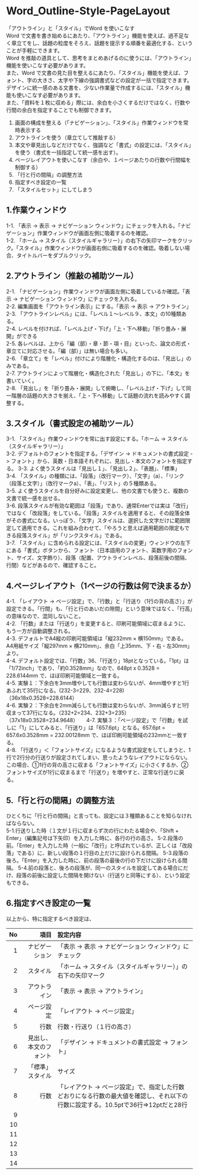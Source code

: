 # Word_Outline-Style-PageLayout
「アウトライン」と「スタイル」でWord を使いこなす  
Word で文書を書き始めるにあたり、「アウトライン」機能を使えば、過不足なく章立てをし、話題の粒度をそろえ、話題を提示する順番を最適化する、ということが手軽にできます。  
Word を推敲の道具として、思考をまとめあげるのに使うには、「アウトライン」機能を使いこなす必要があります。  
また、Word で文書の見た目を整えるにあたり、「スタイル」機能を使えば、フォント、字の大きさ、太字や下線の強調書式などの設定が一括で指定できます。  
デザインに統一感のある文書を、少ない作業量で作成するには、「スタイル」機能も使いこなす必要があります。  
また、「資料を１枚に収める」際には、余白を小さくするだけではなく、行数や行間の余白を指定することでも制御できます。
1. 画面の構成を整える（「ナビゲーション」、「スタイル」作業ウィンドウを常時表示する  
2. アウトラインを使う（章立てして推敲する）  
3. 本文や章見出しなどだけでなく、強調など「書式」の設定には、「スタイル」を使う（書式を一括指定して統一感を出す）。  
4. ページレイアウトを使いこなす（余白や、１ページあたりの行数や行間幅を制御する）  
5. 「行と行の間隔」の調整方法  
6. 指定すべき設定の一覧
7. 「スタイルセット」にしてしまう
  
## 1.作業ウィンドウ
1-1.  「表示 -> 表示 -> ナビゲーション ウィンドウ」にチェックを入れる。「ナビゲーション」作業ウィンドウが画面左側に吸着するのを確認。  
1-2.  「ホーム -> スタイル（スタイルギャラリー）」の右下の矢印マークをクリック。「スタイル」作業ウィンドウが画面右側に吸着するのを確認。吸着しない場合、タイトルバーをダブルクリック。  
  
## 2.アウトライン（推敲の補助ツール）
2-1.  「ナビゲーション」作業ウィンドウが画面左側に吸着しているか確認。「表示 -> ナビゲーション ウィンドウ」にチェックを入れる。  
2-2. 編集画面を「アウトライン表示」にする。「表示 -> 表示 -> アウトライン」  
2-3. 「アウトラインレベル」には、「レベル１～レベル９、本文」の10種類ある。  
2-4. レベルを付ければ、「レベル上げ・下げ」「上・下へ移動」「折り畳み・展開」ができる  
2-5. 各レベルは、上から「編（部）・章・節・項・目」といった、論文の形式・章立てに対応させる。「編（部）」は無い場合も多い。  
2-6. 「章立て」を「レベル」付けにより階層化・構造化するのは、「見出し」のみである。  
2-7. アウトラインによって階層化・構造化された「見出し」の下に、「本文」を書いていく。  
2-8. 「見出し」を「折り畳み・展開」して俯瞰し、「レベル上げ・下げ」して同一階層の話題の大きさを揃え、「上・下へ移動」して話題の流れを読みやすく調整する。  
  
## 3.スタイル（書式設定の補助ツール）
3-1. 「スタイル」作業ウィンドウを常に出す設定にする。「ホーム -> スタイル（スタイルギャラリー）」  
3-2. デフォルトのフォントを指定する。「デザイン -> ドキュメントの書式設定 -> フォント」から、英数・日本語それぞれに、見出し・本文のフォントを指定する。
3-3. よく使うスタイルは「見出し１」、「見出し２」、「表題」、「標準」  
3-4. 「スタイル」の種類には、「段落」（改行マーク）、「文字」（a）、「リンク（段落と文字）」（改行マークa）、「表」、「リスト」の５種類ある。  
3-5. よく使うスタイルを自分好みに設定変更し、他の文書でも使うと、複数の文書で統一感を出せる。  
3-6. 段落スタイルが有効な範囲は「段落」であり、通常Enterでは実は「改行」ではなく「改段落」をしている。「段落」スタイルを適用すると、その段落全体がその書式になる。いっぽう、「文字」スタイルは、選択した文字だけに範囲限定して適用できる。これを組み合わせて、「やろうと思えば適用範囲の限定もできる段落スタイル」が「リンクスタイル」である。  
3-7. 「スタイル」に含められる設定には、「スタイルの変更」ウィンドウの左下にある「書式」ボタンから、フォント（日本語用のフォント、英数字用のフォント、サイズ、文字飾り）、段落（配置、アウトラインレベル、段落前後の間隔、行間）などがあるので、確認すること。  
  
## 4.ページレイアウト（1ページの行数は何で決まるか）
4-1. 「レイアウト -> ページ設定」で、「行数」と「行送り（1行の背の高さ）」が設定できる。「行間」も、「行と行のあいだの隙間」という意味ではなく、「行高」の意味なので、混同しないこと。  
4-2. 「行数」または「行送り」を変更すると、印刷可能領域に収まるように、もう一方が自動調整される。  
4-3. デフォルトでA4縦の印刷可能領域は「縦232mm × 横150mm」である。A4用紙サイズ「縦297mm × 横210mm」、余白「上35mm、下・右・左30mm」より。  
4-4. デフォルト設定では、「行数」36、「行送り」18ptとなっている。「1pt」は「1/72inch」であり、「約0.3528mm」なので、648pt x 0.3528 = 228.6144mm で、ほぼ印刷可能領域と一致する。  
4-5. 実験１：下余白を3mm増やしても行数は変わらないが、4mm増やすと1行あふれて35行になる。(232-3=229、232-4=228)（36x18x0.3528=228.6144）  
4-6. 実験２：下余白を2mm減らしても行数は変わらないが、3mm減らすと1行収まって37行になる。（232+2=234、232+3=235）（37x18x0.3528=234.9648）  　
4-7. 実験３：「ページ設定」で「行数」を試しに「1」にしてみると、「行送り」は「657.6pt」となる。657.6pt = 657.6x0.3528mm = 232.00128mm で、ほぼ印刷可能領域の232mmと一致する。  
4-8. 「行送り」＜「フォントサイズ」になるような書式設定をしてしまうと、1行で2行分の行送りが設定されてしまい、思ったようなレイアウトにならない。この場合、①1行の背の高さに収まる「フォントサイズ」に小さくするか、②フォントサイズが1行に収まるまで「行送り」を増やすと、正常な行送りに戻る。  
  
## 5.「行と行の間隔」の調整方法
ひとくちに「行と行の間隔」と言っても、設定には３種類あることを知らなければならない。  
5-1.行送りした時（１文が１行に収まらず次の行にわたる場合や、「Shift + Enter」（編集記号は下矢印）を入力した時に、各行の行の高さ。
5-2.段落の前。「Enter」を入力した時（一般に「改行」と呼ばれているが、正しくは「改段落」である）に、新しい段落の１行目の上だけに設けられる間隔。
5-3.段落の後ろ。「Enter」を入力した時に、前の段落の最後の行の下だけに設けられる間隔。
5-4.前の段落と、後ろの段落が、同一のスタイルを設定してある場合にだけ、段落の前後に設定した間隔を開けない（行送りと同等にする）、という設定もできる。

## 6.指定すべき設定の一覧
以上から、特に指定するべき設定は、
  
|No|項目|設定内容|
|--:|--:|:--|
|1|ナビゲーション|「表示 -> 表示 -> ナビゲーション ウィンドウ」にチェック|
|2|スタイル|「ホーム -> スタイル（スタイルギャラリー）」の右下の矢印マーク|
|3|アウトライン|「表示 -> 表示 -> アウトライン」|
|4|ページ設定|「レイアウト -> ページ設定」|
|5|行数|行数・行送り（１行の高さ）|
|6|見出し、本文のフォント|「デザイン -> ドキュメントの書式設定 -> フォント」|
|7|「標準」スタイル|サイズ|
|8|行数|「レイアウト -> ページ設定」で、指定した行数どおりになる行数の最大値を確認し、それ以下の行数に設定する。10.5ptで36行⇒12ptだと28行|
|9|||
|10|||
|11|||
|12|||
|13|||
|14|||
